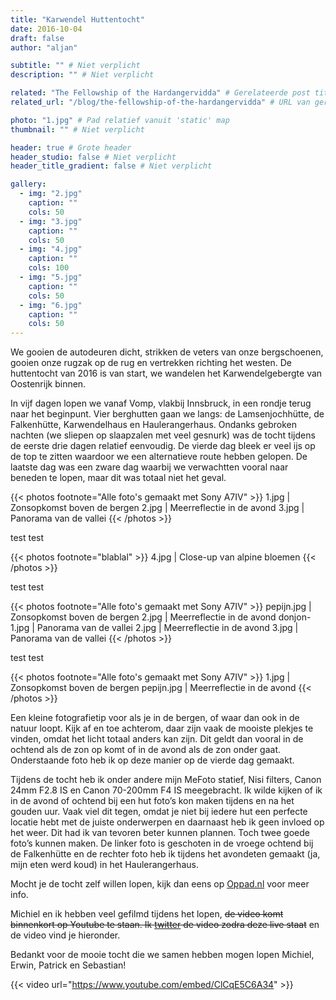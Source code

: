 ```yaml
---
title: "Karwendel Huttentocht"
date: 2016-10-04
draft: false
author: "aljan"

subtitle: "" # Niet verplicht
description: "" # Niet verplicht

related: "The Fellowship of the Hardangervidda" # Gerelateerde post titel
related_url: "/blog/the-fellowship-of-the-hardangervidda" # URL van gerelateerde post

photo: "1.jpg" # Pad relatief vanuit 'static' map
thumbnail: "" # Niet verplicht

header: true # Grote header
header_studio: false # Niet verplicht
header_title_gradient: false # Niet verplicht

gallery:
  - img: "2.jpg"
    caption: ""
    cols: 50
  - img: "3.jpg"
    caption: ""
    cols: 50
  - img: "4.jpg"
    caption: ""
    cols: 100
  - img: "5.jpg"
    caption: ""
    cols: 50
  - img: "6.jpg"
    caption: ""
    cols: 50
---
```


We gooien de autodeuren dicht, strikken de veters van onze bergschoenen, gooien onze rugzak op de rug en vertrekken richting het westen. De huttentocht van 2016 is van start, we wandelen het Karwendelgebergte van Oostenrijk binnen.

In vijf dagen lopen we vanaf Vomp, vlakbij Innsbruck, in een rondje terug naar het beginpunt. Vier berghutten gaan we langs: de Lamsenjochhütte, de Falkenhütte, Karwendelhaus en Haulerangerhaus. Ondanks gebroken nachten (we sliepen op slaapzalen met veel gesnurk) was de tocht tijdens de eerste drie dagen relatief eenvoudig. De vierde dag bleek er veel ijs op de top te zitten waardoor we een alternatieve route hebben gelopen. De laatste dag was een zware dag waarbij we verwachtten vooral naar beneden te lopen, maar dit was totaal niet het geval.

{{< photos footnote="Alle foto's gemaakt met Sony A7IV" >}}
1.jpg | Zonsopkomst boven de bergen 
2.jpg | Meerreflectie in de avond
3.jpg | Panorama van de vallei
{{< /photos >}}

test test 

{{< photos footnote="blablal" >}}
4.jpg | Close-up van alpine bloemen
{{< /photos >}}

test test 

{{< photos footnote="Alle foto's gemaakt met Sony A7IV" >}}
pepijn.jpg | Zonsopkomst boven de bergen
2.jpg | Meerreflectie in de avond
donjon-1.jpg | Panorama van de vallei
2.jpg | Meerreflectie in de avond
3.jpg | Panorama van de vallei
{{< /photos >}}

test test 

{{< photos footnote="Alle foto's gemaakt met Sony A7IV" >}}
1.jpg | Zonsopkomst boven de bergen
pepijn.jpg | Meerreflectie in de avond
{{< /photos >}}

Een kleine fotografietip voor als je in de bergen, of waar dan ook in de natuur loopt. Kijk af en toe achterom, daar zijn vaak de mooiste plekjes te vinden, omdat het licht totaal anders kan zijn. Dit geldt dan vooral in de ochtend als de zon op komt of in de avond als de zon onder gaat. Onderstaande foto heb ik op deze manier op de vierde dag gemaakt.

Tijdens de tocht heb ik onder andere mijn MeFoto statief, Nisi filters, Canon 24mm F2.8 IS en Canon 70-200mm F4 IS meegebracht. Ik wilde kijken of ik in de avond of ochtend bij een hut foto’s kon maken tijdens en na het gouden uur. Vaak viel dit tegen, omdat je niet bij iedere hut een perfecte locatie hebt met de juiste onderwerpen en daarnaast heb ik geen invloed op het weer. Dit had ik van tevoren beter kunnen plannen. Toch twee goede foto’s kunnen maken. De linker foto is geschoten in de vroege ochtend bij de Falkenhütte en de rechter foto heb ik tijdens het avondeten gemaakt (ja, mijn eten werd koud) in het Haulerangerhaus.

Mocht je de tocht zelf willen lopen, kijk dan eens op [Oppad.nl](http://www.oppad.nl/?bestemming=huttentocht-karwendel) voor meer info.

Michiel en ik hebben veel gefilmd tijdens het lopen, ~~de video komt binnenkort op Youtube te staan. Ik [twitter](https://twitter.com/aljanscholtens) de video zodra deze live staat~~ en de video vind je hieronder.

Bedankt voor de mooie tocht die we samen hebben mogen lopen Michiel, Erwin, Patrick en Sebastian!

{{< video url="https://www.youtube.com/embed/ClCqE5C6A34" >}}
